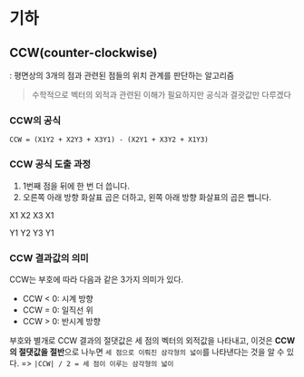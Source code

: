 # 기하
## CCW(counter-clockwise)
: 평면상의 3개의 점과 관련된 점들의 위치 관계를 판단하는 알고리즘

> 수학적으로 벡터의 외적과 관련된 이해가 필요하지만 공식과 결괏값만 다루겠다

### CCW의 공식

`CCW = (X1Y2 + X2Y3 + X3Y1) - (X2Y1 + X3Y2 + X1Y3)`

### CCW 공식 도출 과정

1. 1번째 점을 뒤에 한 번 더 씁니다.
2. 오른쪽 아래 방향 화살표 곱은 더하고, 왼쪽 아래 방향 화살표의 곱은 뺍니다.

X1 X2 X3 X1

Y1 Y2 Y3 Y1

### CCW 결과값의 의미

CCW는 부호에 따라 다음과 같은 3가지 의미가 있다.

- CCW < 0: 시계 방향
- CCW = 0: 일직선 위
- CCW > 0: 반시계 방향

부호와 별개로 CCW 결과의 절댓값은 세 점의 벡터의 외적값을 나타내고, 이것은 **CCW의 절댓값을 절반**으로 나누면 `세 점으로 이뤄진 삼각형의 넓이`를 나타낸다는 것을 알 수 있다.
=> `|CCW| / 2 = 세 점이 이루는 삼각형의 넓이`